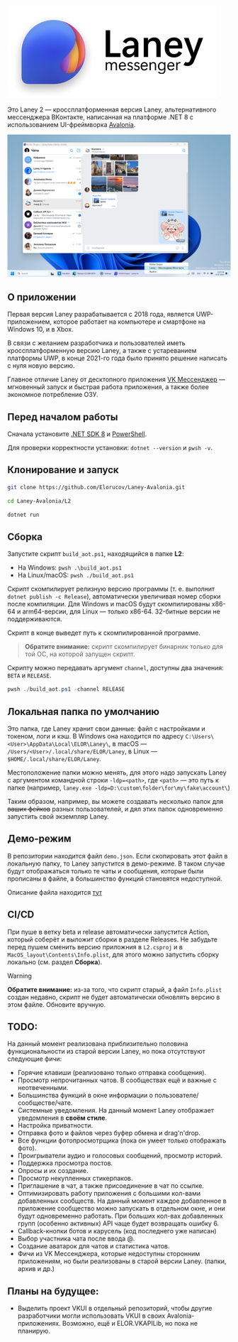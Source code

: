 <picture align="center">
  <source media="(prefers-color-scheme: dark)" srcset="docs/logo_dark.png">
  <source media="(prefers-color-scheme: light)" srcset="docs/logo_light.png">
  <img alt="Logo" src="docs/logo_light.png">
</picture>

Это Laney 2 — кроссплатформенная версия Laney, альтернативного мессенджера ВКонтакте, написанная на платформе .NET 8 с использованием UI-фреймворка [Avalonia](https://github.com/AvaloniaUI/Avalonia).

<picture align="center">
  <source media="(prefers-color-scheme: dark)" srcset="docs/windows_dark.png">
  <source media="(prefers-color-scheme: light)" srcset="docs/windows_light.png">
  <img alt="Windows screenshot" src="docs/windows_light.png">
</picture>

## О приложении
Первая версия Laney разрабатывается с 2018 года, является UWP-приложением, которое работает на компьютере и смартфоне на Windows 10, и в Xbox.

В связи с желанием разработчика и пользователей иметь кроссплатформенную версию Laney, а также с устареванием платформы UWP, в конце 2021-го года было принято решение написать с нуля новую версию.

Главное отличие Laney от десктопного приложения [VK Мессенджер](https://vk.me/) — мгновенный запуск и быстрая работа приложения, а также более экономное потребление ОЗУ.

## Перед началом работы
Сначала установите [.NET SDK 8](https://dotnet.microsoft.com/en-us/download/dotnet/8.0) и [PowerShell](https://docs.microsoft.com/en-us/powershell/scripting/install/installing-powershell).

Для проверки корректности установки: `dotnet --version` и `pwsh -v`.

## Клонирование и запуск
```bash
git clone https://github.com/Elorucov/Laney-Avalonia.git
```
```bash
cd Laney-Avalonia/L2
```
```bash
dotnet run
```

## Сборка

Запустите скрипт `build_aot.ps1`, находящийся в папке **L2**:

- На Windows: `pwsh .\build_aot.ps1`
- На Linux/macOS: `pwsh ./build_aot.ps1`

Скрипт скомпилирует релизную версию программы (т. е. выполнит `dotnet publish -c Release`), автоматически увеличивая номер сборки после компиляции. Для Windows и macOS будут скомпилированы x86-64 и arm64-версии, для Linux — только x86-64. 32-битные версии не поддерживаются.

Скрипт в конце выведет путь к скомпилированной программе.

> **Обратите внимание:** скрипт скомпилирует бинарник только для той ОС, на которой запущен скрипт.

Скрипту можно передавать аргумент `channel`, доступны два значения: `BETA` и `RELEASE`.
```powershell
pwsh ./build_aot.ps1 -channel RELEASE
```

## Локальная папка по умолчанию
Это папка, где Laney хранит свои данные: файл с настройками и токеном, логи и кэш. В Windows она находится по адресу `C:\Users\<User>\AppData\Local\ELOR\Laney\`, в macOS — `/Users/<User>/.local/share/ELOR/Laney`, в Linux — `$HOME/.local/share/ELOR/Laney`.

Местоположение папки можно менять, для этого надо запускать Laney с аргументом командной строки `-ldp=<path>`, где `<path>` — это путь к папке (например, `laney.exe -ldp=D:\custom\folder\for\my\fake\account\`)

Таким образом, например, вы можете создавать несколько папок для ~~ваших фейков~~ разных пользователей, и дял этих папок одновременно запустить свой экземпляр Laney.


## Демо-режим
В репозитории находится файл `demo.json`. Если скопировать этот файл в локальную папку, то Laney запустится в демо-режиме. В таком случае будут отображаться только те чаты и сообщения, которые были прописаны в файле, а большинство функций становятся недоступной.

Описание файла находится [тут](docs/demomode.md)


## CI/CD
При пуше в ветку beta и release автоматически запустится Action, который соберёт и выложит сборки в разделе Releases. Не забудьте перед пушем сменить версию приложния в `L2.csproj` и в `MacOS_layout\Contents\Info.plist`, для этого можно запустить сборку локально (см. раздел **Сборка**). 

> [!WARNING]  
> **Обратите внимание:** из-за того, что скрипт старый, а файл `Info.plist` создан недавно, скрипт не будет автоматически обновлять версию в этом файле. Обновите вручную.

## TODO:
На данный момент реализована приблизительно половина функциональности из старой версии Laney, но пока отсутствуют следующие фичи:

+ Горячие клавиши (реализовано только отправка сообщения).
+ Просмотр непрочитанных чатов. В сообществах ещё и важные с неотвеченными.
+ Большинства функций в окне информации о пользователе/сообществе/чате.
+ Системные уведомления. На данный момент Laney отображает уведомления в __своём стиле__.
+ Настройка приватности.
+ Отправка фото и файлов через буфер обмена и drag'n'drop.
+ Все функции фотопросмотрщика (пока он умеет только отображать фото).
+ Проигрыватели аудио и голосовых сообщений, просмотр историй.
+ Поддержка просмотра постов.
+ Опросы и их создание.
+ Просмотр некупленных стикерпаков.
+ Приглашение в чат, а также присоединение в чат по ссылке.
+ Оптимизировать работу приложения с большими кол-вами добавленных сообществ. На данный момент каждое добавленное в приложение сообщество можно запускать в отдельном окне, и они будут одновременно работать. При больших кол-вах добавленных групп (особенно активных) API чаще будет возвращать ошибку 6.
+ Callback-кнопки ботов и карусель (код последнего уже написан)
+ Выбор участника чата после ввода @.
+ Создание аватарок для чатов и статистика чатов.
+ Фичи из VK Мессенджера, которые недоступны сторонним приложениям, но были реализованы в старой версии Laney. (папки, архив и др.)

## Планы на будущее:
+ Выделить проект VKUI в отдельный репозиторий, чтобы другие разработчики могли использовать VKUI в своих Avalonia-приложениях. Возможно, ещё и ELOR.VKAPILib, но пока не планирую.
